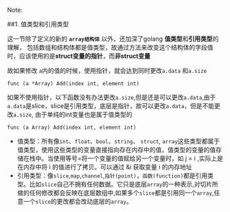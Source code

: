 
Note:

##1. 值类型和引用类型

这一节除了定义的新的 **`array结构体`** 以外，还加深了golang **值类型**和**引用类型**的理解， 包括数组和结构体都是值类型，故通过方法来改变这个结构体的字段值时，应该使用的是**struct变量的指针**，而**非struct变量**

故如果修改 `a`内的值的时候，使用指针，就会达到同时更改`a.data` 和`a.size`  
  ```
  func (a *Array) Add(index int, element int)  
  ```

如果不使用指针，以下函数没有办法更改`a.size`,但是还是可以更改`a.data`,由于`a.data`是slice，slice是引用类型，底层是指针，故可以更改`a.data`，但是不能更改`a.size`, 由于单纯的int变量也是属于值类型的
```
func (a Array) Add(index int, element int)  
```


- 值类型：所有像`int`、`float`、`bool`、`string`、 `struct`, `array`这些类型都属于值类型，使用这些类型的变量直接指向存在内存中的值，值类型的变量的值存储在栈中。当使用等号=将一个变量的值赋给另一个变量时，如 j = i ,实际上是在内存中将 i 的值进行了拷贝。可以通过 &i 获取变量 i 的内存地址
- 引用类型：像`slice`,`map`,`channel`,`指针(point)`，`函数(function)`都是引用类型。比如`slice`自己不拥有任何数据。它只是底层`array`的一种表示,对切片所做的任何修改都会反映在底层数组中,如果多个`slice`都是引用同一个`array`,任意一个`slice`的更改都会改动底层的`array`。


